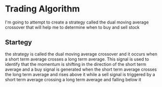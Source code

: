 # Trading Algorithm 

I'm going to attempt to create a strategy called the dual moving average crossover that will help me to determine when to 
buy and sell stock

## Startegy
the strategy is called the dual moving average crossover and it occurs when a short term average crosses a long term average. 
This signal is used to identify that the momentum is shifting in the direction of the short term average and a buy signal is 
generated when the short term average crosses the long term average and rises above it while a sell signal is triggered by a 
short term average crossing a long term average and falling below it 

